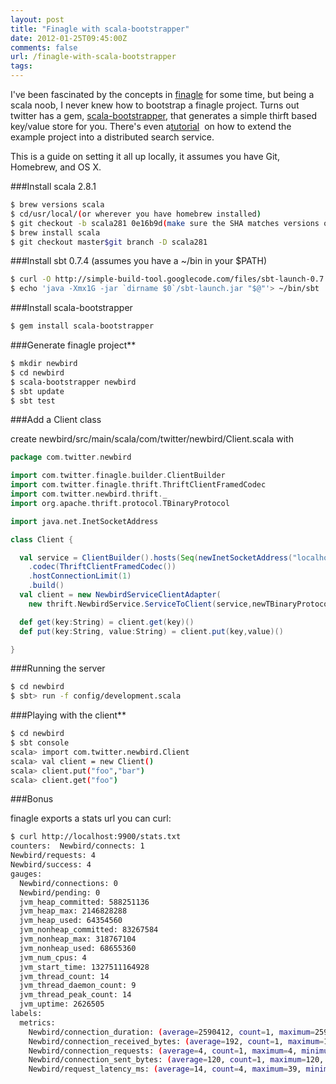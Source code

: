 ```yaml
---
layout: post
title: "Finagle with scala-bootstrapper"
date: 2012-01-25T09:45:00Z
comments: false
url: /finagle-with-scala-bootstrapper
tags:
---
```




I've been fascinated by the concepts in [finagle](http://twitter.github.com/finagle/) for some time, but being a scala noob, I never knew how to bootstrap a finagle project. Turns out twitter has a gem, [scala-bootstrapper](https://github.com/twitter/scala-bootstrapper), that generates a simple thirft based key/value store for you. There's even a[tutorial](http://twitter.github.com/scala_school/searchbird.html)  on how to extend the example project into a distributed search service.

This is a guide on setting it all up locally, it assumes you have Git, Homebrew, and OS X.

###Install scala 2.8.1

```sh
$ brew versions scala
$ cd/usr/local/(or wherever you have homebrew installed)
$ git checkout -b scala281 0e16b9d(make sure the SHA matches versions output)
$ brew install scala
$ git checkout master$git branch -D scala281
```

###Install sbt 0.7.4 (assumes you have a ~/bin in your $PATH)

```sh
$ curl -O http://simple-build-tool.googlecode.com/files/sbt-launch-0.7.4.jar > ~/bin/sbt-launch.jar
$ echo 'java -Xmx1G -jar `dirname $0`/sbt-launch.jar "$@"'> ~/bin/sbt
```

###Install scala-bootstrapper

```sh
$ gem install scala-bootstrapper
```

###Generate finagle project**

```sh
$ mkdir newbird
$ cd newbird
$ scala-bootstrapper newbird
$ sbt update
$ sbt test
```

###Add a Client class

create newbird/src/main/scala/com/twitter/newbird/Client.scala with

```scala
package com.twitter.newbird

import com.twitter.finagle.builder.ClientBuilder
import com.twitter.finagle.thrift.ThriftClientFramedCodec
import com.twitter.newbird.thrift._
import org.apache.thrift.protocol.TBinaryProtocol

import java.net.InetSocketAddress

class Client {  

  val service = ClientBuilder().hosts(Seq(newInetSocketAddress("localhost",9999)))
    .codec(ThriftClientFramedCodec())    
    .hostConnectionLimit(1)    
    .build()  
  val client = new NewbirdServiceClientAdapter(
    new thrift.NewbirdService.ServiceToClient(service,newTBinaryProtocol.Factory))  

  def get(key:String) = client.get(key)()  
  def put(key:String, value:String) = client.put(key,value)()

}

```

###Running the server

```sh
$ cd newbird
$ sbt> run -f config/development.scala

```

###Playing with the client**


```sh
$ cd newbird
$ sbt console
scala> import com.twitter.newbird.Client
scala> val client = new Client()
scala> client.put("foo","bar")
scala> client.get("foo")
```

###Bonus

finagle exports a stats url you can curl:

```sh
$ curl http://localhost:9900/stats.txt
counters:  Newbird/connects: 1  
Newbird/requests: 4  
Newbird/success: 4
gauges:  
  Newbird/connections: 0  
  Newbird/pending: 0  
  jvm_heap_committed: 588251136  
  jvm_heap_max: 2146828288  
  jvm_heap_used: 64354560  
  jvm_nonheap_committed: 83267584  
  jvm_nonheap_max: 318767104  
  jvm_nonheap_used: 68655360  
  jvm_num_cpus: 4  
  jvm_start_time: 1327511164928  
  jvm_thread_count: 14  
  jvm_thread_daemon_count: 9  
  jvm_thread_peak_count: 14  
  jvm_uptime: 2626505
labels:
  metrics:  
    Newbird/connection_duration: (average=2590412, count=1, maximum=2590412, minimum=2590412, p25=2590412, p50=2590412, p75=2590412, p90=2590412, p99=2590412, p999=2590412, p9999=2590412)  
    Newbird/connection_received_bytes: (average=192, count=1, maximum=192, minimum=192, p25=192, p50=192, p75=192, p90=192, p99=192, p999=192, p9999=192)  
    Newbird/connection_requests: (average=4, count=1, maximum=4, minimum=4, p25=4, p50=4, p75=4, p90=4, p99=4, p999=4, p9999=4)  
    Newbird/connection_sent_bytes: (average=120, count=1, maximum=120, minimum=120, p25=120, p50=120, p75=120, p90=120, p99=120, p999=120, p9999=120)  
    Newbird/request_latency_ms: (average=14, count=4, maximum=39, minimum=2, p25=2, p50=8, p75=10, p90=39, p99=39, p999=39, p9999=39)
```
 

 
